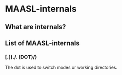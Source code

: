 # MAASL-internals

## What are internals?

## List of MAASL-internals

### [.](./. (DOT)/)

The dot is used to switch modes or working directories.



